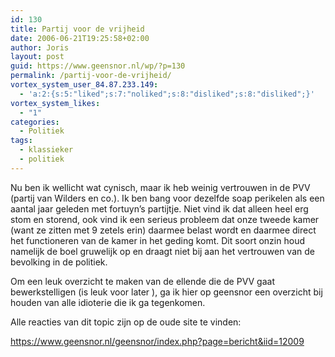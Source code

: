 ```yaml
---
id: 130
title: Partij voor de vrijheid
date: 2006-06-21T19:25:58+02:00
author: Joris
layout: post
guid: https://www.geensnor.nl/wp/?p=130
permalink: /partij-voor-de-vrijheid/
vortex_system_user_84.87.233.149:
  - 'a:2:{s:5:"liked";s:7:"noliked";s:8:"disliked";s:8:"disliked";}'
vortex_system_likes:
  - "1"
categories:
  - Politiek
tags:
  - klassieker
  - politiek
---
```

Nu ben ik wellicht wat cynisch, maar ik heb weinig vertrouwen in de PVV (partij van Wilders en co.). Ik ben bang voor dezelfde soap perikelen als een aantal jaar geleden met fortuyn’s partijtje. Niet vind ik dat alleen heel erg stom en storend, ook vind ik een serieus probleem dat onze tweede kamer (want ze zitten met 9 zetels erin) daarmee belast wordt en daarmee direct het functioneren van de kamer in het geding komt. Dit soort onzin houd namelijk de boel gruwelijk op en draagt niet bij aan het vertrouwen van de bevolking in de politiek.

Om een leuk overzicht te maken van de ellende die de PVV gaat bewerkstelligen (is leuk voor later ), ga ik hier op geensnor een overzicht bij houden van alle idioterie die ik ga tegenkomen.

Alle reacties van dit topic zijn op de oude site te vinden:

<https://www.geensnor.nl/geensnor/index.php?page=bericht&iid=12009>